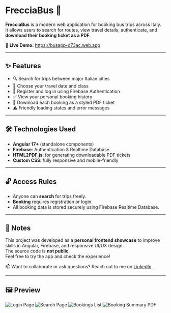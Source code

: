 # FrecciaBus 🚌

**FrecciaBus** is a modern web application for booking bus trips across Italy.  
It allows users to search for routes, view travel details, authenticate, and **download their booking ticket as a PDF**.

🔗 **Live Demo:** https://busapp-d73ac.web.app

---

## ✨ Features

- 🔍 Search for trips between major Italian cities
- 📅 Choose your travel date and class
- 🔐 Register and log in using Firebase Authentication
- ✅ View your personal booking history
- 📄 Download each booking as a styled PDF ticket
- ⚠️ Friendly loading states and error messages

---

## 🛠️ Technologies Used

- **Angular 17+** (standalone components)
- **Firebase**: Authentication & Realtime Database
- **HTML2PDF.js**: for generating downloadable PDF tickets
- **Custom CSS**: fully responsive and mobile-friendly

---

## 🔓 Access Rules

- Anyone can **search** for trips freely.
- **Booking** requires registration or login.
- All booking data is stored securely using Firebase Realtime Database.

---

## 📌 Notes

This project was developed as a **personal frontend showcase** to improve skills in Angular, Firebase, and responsive UI/UX design.  
The source code is **not public**.  
Feel free to try the app and check the experience!

📫 Want to collaborate or ask questions? Reach out to me on [LinkedIn](https://www.linkedin.com/in/hussein-matar-533ba918b/)

---


## 🖼️ Preview

![Login Page](https://github.com/HusseinMatar/FrecciaBus/blob/main/WhatsApp%20Image%202025-05-08%20at%2012.41.25.jpeg?raw=true)
![Search Page](https://github.com/HusseinMatar/FrecciaBus/blob/main/WhatsApp%20Image%202025-05-08%20at%2012.51.37%20(1).jpeg?raw=true)
![Bookings List](https://github.com/HusseinMatar/FrecciaBus/blob/main/WhatsApp%20Image%202025-05-08%20at%2012.51.37%20(2).jpeg?raw=true)
![Booking Summary PDF](https://github.com/HusseinMatar/FrecciaBus/blob/main/WhatsApp%20Image%202025-05-08%20at%2012.51.37.jpeg?raw=true)


